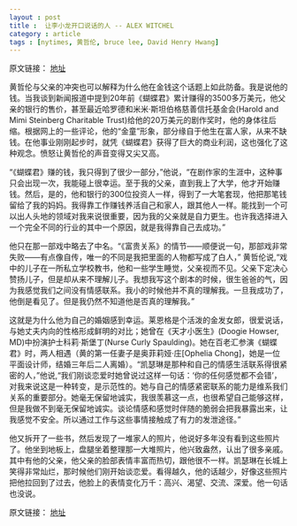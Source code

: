 ```yaml
---
layout : post
title :  让李小龙开口说话的人 -- ALEX WITCHEL
category : article
tags : [nytimes, 黄哲伦, bruce lee, David Henry Hwang]
---
```


原文链接： [地址](http://cn.nytimes.com/article/culture-arts/2012/11/14/c14hwang/)

黄哲伦与父亲的冲突也可以解释为什么他在金钱这个话题上如此防备。我是说他的钱。当我谈到新闻报道中提到20年前《蝴蝶君》累计赚得的3500多万美元，他父亲的银行的售价，甚至最近哈罗德和米米·斯坦伯格慈善信托基金会(Harold and Mimi Steinberg Charitable Trust)给他的20万美元的剧作奖时，他的身体往后缩。根据网上的一些评论，他的“金童”形象，部分缘自于他生在富人家，从来不缺钱。在他事业刚刚起步时，就凭《蝴蝶君》获得了巨大的商业利润，这也强化了这种观念。愤怒让黄哲伦的声音变得又尖又高。

“《蝴蝶君》赚的钱，我只得到了很少一部分，”他说，“在剧作家的生涯中，这种事只会出现一次，我能碰上很幸运。至于我的父亲，直到我上了大学，他才开始赚钱。然后，是的，他和银行的300位投资人一样，得到了一大笔套现，他把那笔钱留给了我的妈妈。我得靠工作赚钱养活自己和家人，跟其他人一样。能找到一个可以出人头地的领域对我来说很重要，因为我的父亲就是自力更生。也许我选择进入一个完全不同的行业的其中一个原因，就是我得靠自己去成功。”

他只在那一部戏中略去了中名。“《富贵关系》的情节——顺便说一句，那部戏非常失败——有点像自传，唯一的不同是我把里面的人物都写成了白人，” 黄哲伦说,“戏中的儿子在一所私立学校教书，他和一些学生睡觉，父亲视而不见。父亲下定决心赞扬儿子，但是却从来不理解儿子。我想我写这个剧本的时候，很生爸爸的气，因为我感觉我们之间没有情感联系。我小的时候他并不真的理解我。一旦我成功了，他倒是看见了。但是我仍然不知道他是否真的理解我。”

这就是为什么他为自己的婚姻感到幸运。莱恩格是个活泼的金发女郎，很爱说话，与她丈夫内向的性格形成鲜明的对比；她曾在《天才小医生》(Doogie Howser, MD)中扮演护士科莉·斯堡丁(Nurse Curly Spaulding)。她在百老汇参演《蝴蝶君》时，两人相遇（黄的第一任妻子是奥菲莉娅·庄[Ophelia Chong]，她是一位平面设计师，结婚三年后二人离婚）。“凯瑟琳是那种和自己的情感生活联系得很紧密的人，”他说,“我们刚谈恋爱时她曾说过这样一句话：‘你的任何感觉都不会错’，对我来说这是一种转变，是示范性的。她与自己的情感紧密联系的能力是维系我们关系的重要部分。她毫无保留地诚实，我很羡慕这一点，也很希望自己能够这样，但是我做不到毫无保留地诚实。谈论情感和感觉时伴随的脆弱会把我暴露出来，让我感觉不安全。所以通过工作与这些事情接触成了有力的发泄途径。”

他又拆开了一些书，然后发现了一堆家人的照片，他说好多年没有看到这些照片了。他坐到地板上，盘腿坐着整理那一大堆照片，他兴致盎然，认出了很多亲戚。其中有他的父亲，他父亲的脸部表情丰富而热切，跟他很不一样。凯瑟琳在长城上笑得非常灿烂，那时候他们刚开始谈恋爱。看得越久，他的话越少，好像这些照片把他拉回到了过去，他脸上的表情变化万千：高兴、渴望、交流、深爱。他一句话也没说。

原文链接： [地址](http://cn.nytimes.com/article/culture-arts/2012/11/14/c14hwang/)